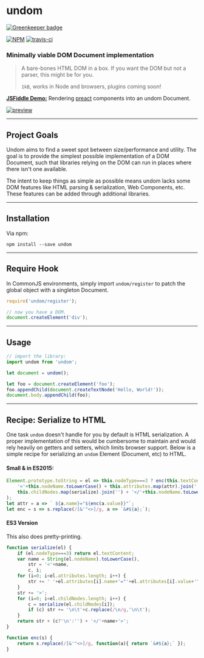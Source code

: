 # undom

[![Greenkeeper badge](https://badges.greenkeeper.io/developit/undom.svg)](https://greenkeeper.io/)

[![NPM](https://img.shields.io/npm/v/undom.svg?style=flat)](https://www.npmjs.org/package/undom)
[![travis-ci](https://travis-ci.org/developit/undom.svg?branch=master)](https://travis-ci.org/developit/undom)

### **Minimally viable DOM Document implementation**

> A bare-bones HTML DOM in a box. If you want the DOM but not a parser, this might be for you.
>
> `1kB`, works in Node and browsers, plugins coming soon!


[**JSFiddle Demo:**](https://jsfiddle.net/developit/4qv3v6r3/) Rendering [preact](https://github.com/developit/preact/) components into an undom Document.

[![preview](https://i.gyazo.com/7fcca9dd3e562b076293ef2cf3979d23.gif)](https://jsfiddle.net/developit/4qv3v6r3/)


---


## Project Goals

Undom aims to find a sweet spot between size/performance and utility. The goal is to provide the simplest possible implementation of a DOM Document, such that libraries relying on the DOM can run in places where there isn't one available.

The intent to keep things as simple as possible means undom lacks some DOM features like HTML parsing & serialization, Web Components, etc. These features can be added through additional libraries.


---


## Installation

Via npm:

`npm install --save undom`


---


## Require Hook

In CommonJS environments, simply import `undom/register` to patch the global object with a singleton Document.

```js
require('undom/register');

// now you have a DOM.
document.createElement('div');
```


---


## Usage

```js
// import the library:
import undom from 'undom';

let document = undom();

let foo = document.createElement('foo');
foo.appendChild(document.createTextNode('Hello, World!'));
document.body.appendChild(foo);
```


---


## Recipe: Serialize to HTML

One task `undom` doesn't handle for you by default is HTML serialization.  A proper implementation of this would be cumbersome to maintain and would rely heavily on getters and setters, which limits browser support.  Below is a simple recipe for serializing an `undom` Element (Document, etc) to HTML.


#### Small & in ES2015:

```js
Element.prototype.toString = el => this.nodeType===3 ? enc(this.textContent) : (
	'<'+this.nodeName.toLowerCase() + this.attributes.map(attr).join('') + '>' +
	this.childNodes.map(serialize).join('') + '</'+this.nodeName.toLowerCase()+'>'
);
let attr = a => ` ${a.name}="${enc(a.value)}"`;
let enc = s => s.replace(/[&'"<>]/g, a => `&#${a};`);
```


#### ES3 Version

This also does pretty-printing.

```js
function serialize(el) {
	if (el.nodeType===3) return el.textContent;
	var name = String(el.nodeName).toLowerCase(),
		str = '<'+name,
		c, i;
	for (i=0; i<el.attributes.length; i++) {
		str += ' '+el.attributes[i].name+'="'+el.attributes[i].value+'"';
	}
	str += '>';
	for (i=0; i<el.childNodes.length; i++) {
		c = serialize(el.childNodes[i]);
		if (c) str += '\n\t'+c.replace(/\n/g,'\n\t');
	}
	return str + (c?'\n':'') + '</'+name+'>';
}

function enc(s) {
	return s.replace(/[&'"<>]/g, function(a){ return `&#${a};` });
}
```
